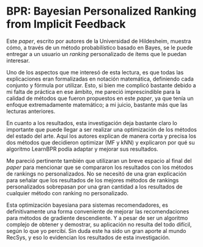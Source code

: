 # BPR: Bayesian Personalized Ranking from Implicit Feedback

Este *paper*, escrito por autores de la Universidad de Hildesheim, muestra cómo, a través de un método probabilístico basado en Bayes, se le puede entregar a un usuario un *ranking* personalizado de ítems que le puedan interesar.

Uno de los aspectos que me interesó de esta lectura, es que todas las explicaciones eran formalizadas en notación matemática, definiendo cada conjunto y fórmula por utilizar. Esto, si bien me complicó bastante debido a mi falta de práctica en ese ámbito, me pareció imprescindible para la calidad de métodos que fueron propuestos en este *paper*, ya que tenía un enfoque extremadamente matemático; a mi juicio, bastante más que las lecturas anteriores.

En cuanto a los resultados, esta investigación deja bastante claro lo importante que puede llegar a ser realizar una optimización de los métodos del estado del arte. Aquí los autores explican de manera corta y precisa los dos métodos que decidieron optimizar (MF y kNN) y explicaron por qué su algoritmo LearnBPR podía adaptar y mejorar sus resultados.

Me pareció pertinente también que utilizaran un breve espacio al final del *paper* para mencionar que se compararon los resultados con los métodos de rankings no personalizados. No se necesitó de una gran explicación para señalar que los resultados de los mejores métodos de rankings personalizados sobrepasan por una gran cantidad a los resultados de cualquier método con ranking no personalizado.

Esta optimización bayesiana para sistemas recomendadores, es definitivamente una forma conveniente de mejorar las recomendaciones para métodos de gradiente descendiente. Y a pesar de ser un algoritmo complejo de obtener y demostrar, su aplicación no resulta del todo difícil, según lo que yo percibí. Sin duda este ha sido un gran aporte al mundo RecSys, y eso lo evidencian los resultados de esta investigación.
